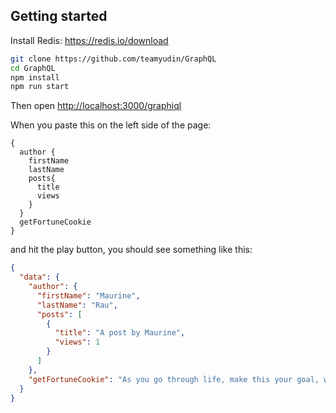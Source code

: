 ## Getting started
Install Redis: https://redis.io/download

```sh
git clone https://github.com/teamyudin/GraphQL
cd GraphQL
npm install
npm run start
```
Then open [http://localhost:3000/graphiql](http://localhost:3000/graphql)

When you paste this on the left side of the page:

```
{
  author {
    firstName
    lastName
    posts{
      title
      views
    }
  }
  getFortuneCookie
}
```

and hit the play button, you should see something like this:

```json
{
  "data": {
    "author": {
      "firstName": "Maurine",
      "lastName": "Rau",
      "posts": [
        {
          "title": "A post by Maurine",
          "views": 1
        }
      ]
    },
    "getFortuneCookie": "As you go through life, make this your goal, watch the doughnut and not the hole."
  }
}
```  

